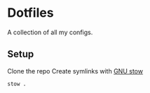 # Dotfiles

A collection of all my configs.

## Setup

Clone the repo
Create symlinks with [GNU stow](https://www.gnu.org/software/stow/)

```bash
stow .
```
